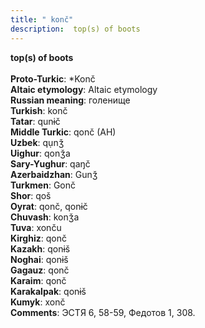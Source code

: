 ```yaml
---
title: " konč"
description:  top(s) of boots
---
```

<p data-pagefind-weight="0.5">
<strong> top(s) of boots</strong><br><br>
<strong>Proto-Turkic</strong>:  *Konč<br>
<strong>Altaic etymology</strong>:  Altaic etymology<br>
<strong>Russian meaning</strong>:  голенище<br>
<strong>Turkish</strong>:  konč<br>
<strong>Tatar</strong>:  qunɨč<br>
<strong>Middle Turkic</strong>:  qonč (AH)<br>
<strong>Uzbek</strong>:  qụnǯ<br>
<strong>Uighur</strong>:  qonǯa<br>
<strong>Sary-Yughur</strong>:  qaŋč<br>
<strong>Azerbaidzhan</strong>:  Gunǯ<br>
<strong>Turkmen</strong>:  Gonč<br>
<strong>Shor</strong>:  qoš<br>
<strong>Oyrat</strong>:  qonč, qonɨč<br>
<strong>Chuvash</strong>:  konǯa<br>
<strong>Tuva</strong>:  xonču<br>
<strong>Kirghiz</strong>:  qonč<br>
<strong>Kazakh</strong>:  qonɨš<br>
<strong>Noghai</strong>:  qonɨš<br>
<strong>Gagauz</strong>:  qonč<br>
<strong>Karaim</strong>:  qonč<br>
<strong>Karakalpak</strong>:  qonɨš<br>
<strong>Kumyk</strong>:  xonč<br>
<strong>Comments</strong>:  ЭСТЯ 6, 58-59, Федотов 1, 308.<br>

</p>
